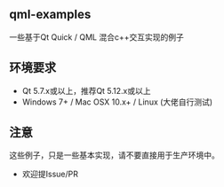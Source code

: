## qml-examples
一些基于Qt Quick / QML 混合c++交互实现的例子

## 环境要求
- Qt 5.7.x或以上，推荐Qt 5.12.x或以上
- Windows 7+ / Mac OSX 10.x+ / Linux (大佬自行测试)

## 注意
这些例子，只是一些基本实现，请不要直接用于生产环境中。

* 欢迎提Issue/PR
